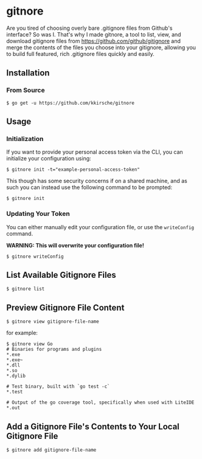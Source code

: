 # gitnore

Are you tired of choosing overly bare .gitignore files from Github's interface? So was I. That's why I made gitnore, a tool to list, view, and download gitignore files from https://github.com/github/gitignore and merge the contents of the files you choose into your gitignore, allowing you to build full featured, rich .gitignore files quickly and easily.

## Installation

### From Source

```
$ go get -u https://github.com/kkirsche/gitnore
```

## Usage

### Initialization

If you want to provide your personal access token via the CLI, you can initialize your configuration using:

```
$ gitnore init -t="example-personal-access-token"
```

This though has some security concerns if on a shared machine, and as such you can instead use the following command to be prompted:

```
$ gitnore init
```

### Updating Your Token

You can either manually edit your configuration file, or use the `writeConfig` command.

**WARNING: This will overwrite your configuration file!**

```
$ gitnore writeConfig
```

## List Available Gitignore Files

```
$ gitnore list
```

## Preview Gitignore File Content

```
$ gitnore view gitignore-file-name
```

for example:

```
$ gitnore view Go
# Binaries for programs and plugins
*.exe
*.exe~
*.dll
*.so
*.dylib

# Test binary, built with `go test -c`
*.test

# Output of the go coverage tool, specifically when used with LiteIDE
*.out
```

## Add a Gitignore File's Contents to Your Local Gitignore File

```
$ gitnore add gitignore-file-name
```
